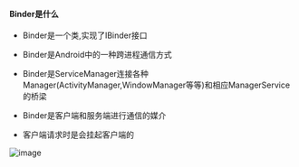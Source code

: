 
#### Binder是什么

- Binder是一个类,实现了IBinder接口
- Binder是Android中的一种跨进程通信方式
- Binder是ServiceManager连接各种Manager(ActivityManager,WindowManager等等)和相应ManagerService的桥梁
- Binder是客户端和服务端进行通信的媒介

- 客户端请求时是会挂起客户端的

![image](F93652B5D72E475A96A69DB4F5A0C14F)